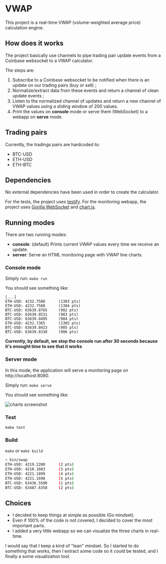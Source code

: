 # VWAP

This project is a real-time VWAP (volume-weighted average price) calculation engine.

## How does it works

The project basically use channels to pipe trading pair update events from a Coinbase websocket to a VWAP calculator.

The steps are:

1. Subscribe to a Coinbase websocket to be notified when there is an update on our trading pairs (buy or sell) ;
2. Normalize/extract data from these events and return a channel of clean update events ;
3. Listen to the normalized channel of updates and return a new channel of VWAP values using a sliding window of 200 values.
4. Print the values on **console** mode or serve them (WebSocket) to a webapp on **serve** mode.

## Trading pairs

Currently, the tradings pairs are hardcoded to:
* BTC-USD
* ETH-USD
* ETH-BTC

## Dependencies

No external dependencies have been used in order to create the calculator.

For the tests, the project uses [testify](github.com/stretchr/testify).
For the monitoring webapp, the project uses [Gorilla WebSocket](github.com/gorilla/websocket) and [chart.js](https://www.chartjs.org/).

## Running modes

There are two running modes:

* **console**: (default) Prints current VWAP values every time we receive an update.
* **server**: Serve an HTML monitoring page with VWAP line charts.

### Console mode

Simply run: `make run`

You should see something like: 

```
[...]
ETH-USD: 4232.7580      (1303 pts)
ETH-USD: 4232.7588      (1304 pts)
BTC-USD: 63639.8765     (982 pts)
BTC-USD: 63639.8531     (983 pts)
BTC-USD: 63639.8495     (984 pts)
ETH-USD: 4232.7365      (1305 pts)
BTC-USD: 63639.8423     (985 pts)
BTC-USD: 63639.8330     (986 pts)
```

**Currently, by default, we stop the console run after 30 seconds because it's enought time to see that it works**

### Server mode

In this mode, the application will serve a monitoring page on http://localhost:8080.

Simply run: `make serve`

You should see something like:

![charts screenshot](./charts.gif)

### Test

`make test`

### Build

`make` or `make build`

```bash
> bin/vwap                    
ETH-USD: 4219.2200      (2 pts)
ETH-USD: 4218.1603      (3 pts)
ETH-USD: 4221.1899      (4 pts)
ETH-USD: 4221.1698      (5 pts)
BTC-USD: 63436.5500     (1 pts)
BTC-USD: 63487.6358     (2 pts)
```

## Choices

* I decided to keep things at simple as possible (Go mindset). 
* Even if 100% of the code is not covered, I decided to cover the most important parts.
* I added a very little webapp so we can visualize the three charts in real-time.

I would say that I keep a kind of "lean" mindset. So I started to do something that works, then I extract some code so it could be tested, and I finally a some visualization tool.
